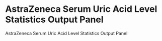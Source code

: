 # AstraZeneca Serum Uric Acid Level Statistics Output Panel
AstraZeneca Serum Uric Acid Level Statistics Output Panel